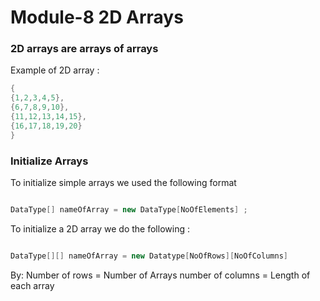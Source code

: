# Module-8 2D Arrays 



### **2D arrays are arrays of arrays**

Example of 2D array  :

```java
{
{1,2,3,4,5},
{6,7,8,9,10},
{11,12,13,14,15},
{16,17,18,19,20}
} 
```

### Initialize Arrays 

To initialize simple arrays we used the following format 
```java

DataType[] nameOfArray = new DataType[NoOfElements] ; 

```

To initialize a 2D array we do the following : 

```java 

DataType[][] nameOfArray = new Datatype[NoOfRows][NoOfColumns]
```
By: 
Number of rows  =  Number of Arrays 
number of columns = Length of each array 


